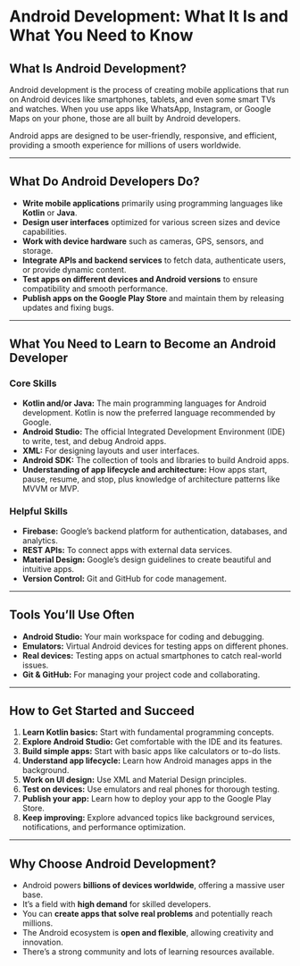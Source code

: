 
# Android Development: What It Is and What You Need to Know

## What Is Android Development?

Android development is the process of creating mobile applications that run on Android devices like smartphones, tablets, and even some smart TVs and watches. When you use apps like WhatsApp, Instagram, or Google Maps on your phone, those are all built by Android developers.

Android apps are designed to be user-friendly, responsive, and efficient, providing a smooth experience for millions of users worldwide.

---

## What Do Android Developers Do?

* **Write mobile applications** primarily using programming languages like **Kotlin** or **Java**.
* **Design user interfaces** optimized for various screen sizes and device capabilities.
* **Work with device hardware** such as cameras, GPS, sensors, and storage.
* **Integrate APIs and backend services** to fetch data, authenticate users, or provide dynamic content.
* **Test apps on different devices and Android versions** to ensure compatibility and smooth performance.
* **Publish apps on the Google Play Store** and maintain them by releasing updates and fixing bugs.

---

## What You Need to Learn to Become an Android Developer

### Core Skills

* **Kotlin and/or Java:** The main programming languages for Android development. Kotlin is now the preferred language recommended by Google.
* **Android Studio:** The official Integrated Development Environment (IDE) to write, test, and debug Android apps.
* **XML:** For designing layouts and user interfaces.
* **Android SDK:** The collection of tools and libraries to build Android apps.
* **Understanding of app lifecycle and architecture:** How apps start, pause, resume, and stop, plus knowledge of architecture patterns like MVVM or MVP.

### Helpful Skills

* **Firebase:** Google’s backend platform for authentication, databases, and analytics.
* **REST APIs:** To connect apps with external data services.
* **Material Design:** Google’s design guidelines to create beautiful and intuitive apps.
* **Version Control:** Git and GitHub for code management.

---

## Tools You’ll Use Often

* **Android Studio:** Your main workspace for coding and debugging.
* **Emulators:** Virtual Android devices for testing apps on different phones.
* **Real devices:** Testing apps on actual smartphones to catch real-world issues.
* **Git & GitHub:** For managing your project code and collaborating.

---

## How to Get Started and Succeed

1. **Learn Kotlin basics:** Start with fundamental programming concepts.
2. **Explore Android Studio:** Get comfortable with the IDE and its features.
3. **Build simple apps:** Start with basic apps like calculators or to-do lists.
4. **Understand app lifecycle:** Learn how Android manages apps in the background.
5. **Work on UI design:** Use XML and Material Design principles.
6. **Test on devices:** Use emulators and real phones for thorough testing.
7. **Publish your app:** Learn how to deploy your app to the Google Play Store.
8. **Keep improving:** Explore advanced topics like background services, notifications, and performance optimization.

---

## Why Choose Android Development?

* Android powers **billions of devices worldwide**, offering a massive user base.
* It’s a field with **high demand** for skilled developers.
* You can **create apps that solve real problems** and potentially reach millions.
* The Android ecosystem is **open and flexible**, allowing creativity and innovation.
* There’s a strong community and lots of learning resources available.
